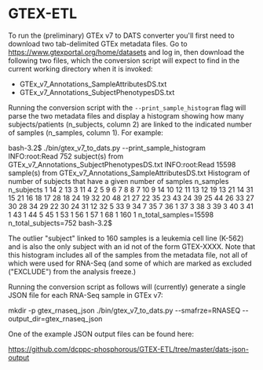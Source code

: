 # GTEX-ETL

To run the (preliminary) GTEx v7 to DATS converter you'll first need to download two tab-delimited GTEx metadata
files. Go to https://www.gtexportal.org/home/datasets and log in, then download the following two files, which
the conversion script will expect to find in the current working directory when it is invoked:

* GTEx_v7_Annotations_SampleAttributesDS.txt
* GTEx_v7_Annotations_SubjectPhenotypesDS.txt

Running the conversion script with the `--print_sample_histogram` flag will parse the two metadata files and 
display a histogram showing how many subjects/patients (n_subjects, column 2) are linked to the indicated 
number of samples (n_samples, column 1). For example:

  bash-3.2$ ./bin/gtex_v7_to_dats.py --print_sample_histogram
  INFO:root:Read 752 subject(s) from GTEx_v7_Annotations_SubjectPhenotypesDS.txt
  INFO:root:Read 15598 sample(s) from GTEx_v7_Annotations_SampleAttributesDS.txt
  Histogram of number of subjects that have a given number of samples
  n_samples	n_subjects
  1	14
  2	13
  3	11
  4	2
  5	9
  6	7
  8	8
  7	10
  9	14
  10	12
  11	13
  12	19
  13	21
  14	31
  15	21
  16	18
  17	28
  18	24
  19	32
  20	48
  21	27
  22	35
  23	43
  24	39
  25	44
  26	33
  27	30
  28	34
  29	22
  30	24
  31	12
  32	5
  33	9
  34	7
  35	7
  36	1
  37	3
  38	3
  39	3
  40	3
  41	1
  43	1
  44	5
  45	1
  53  	1
  56	1
  57	1
  68	1
  160	1
  n_total_samples=15598
  n_total_subjects=752
  bash-3.2$ 

The outlier "subject" linked to 160 samples is a leukemia cell line (K-562) and is also the only subject
with an id not of the form GTEX-XXXX. Note that this histogram includes all of the samples from the metadata
file, not all of which were used for RNA-Seq (and some of which are marked as excluded ("EXCLUDE") from the 
analysis freeze.)

Running the conversion script as follows will (currently) generate a single JSON file for each RNA-Seq 
sample in GTEx v7:

  mkdir -p gtex_rnaseq_json
  ./bin/gtex_v7_to_dats.py --smafrze=RNASEQ --output_dir=gtex_rnaseq_json

One of the example JSON output files can be found here:

  https://github.com/dcppc-phosphorous/GTEX-ETL/tree/master/dats-json-output

